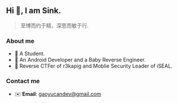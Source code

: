 ## Hi  👋, I am Sink.

> 至博而约于精，深思而敏于行.

### About me

- 📖 A Student.
- 🔭 An Android Developer and a Baby Reverse Engineer.
- 🌱 Reverse CTFer of r3kapig and Moblie Security Leader of iSEAL.

### Contact me

- ✉️ **Email**: gaoyucandev@gmail.com

